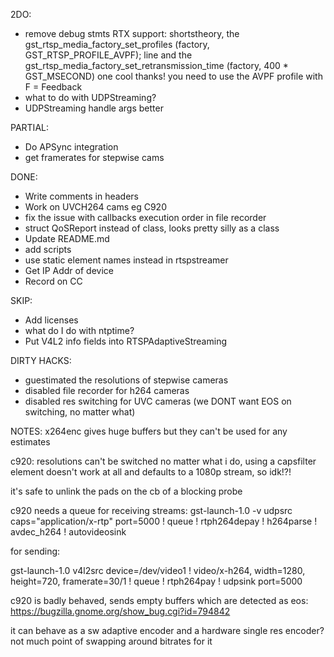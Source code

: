 2DO:
* remove debug stmts
RTX support: 
<thaytan> shortstheory, the   gst_rtsp_media_factory_set_profiles (factory, GST_RTSP_PROFILE_AVPF); line and the gst_rtsp_media_factory_set_retransmission_time (factory, 400 * GST_MSECOND) one
<shortstheory> cool thanks!
<thaytan> you need to use the AVPF profile with F = Feedback
* what to do with UDPStreaming?
* UDPStreaming handle args better

PARTIAL:
* Do APSync integration
* get framerates for stepwise cams

DONE:
* Write comments in headers
* Work on UVCH264 cams eg C920
* fix the issue with callbacks execution order in file recorder
* struct QoSReport instead of class, looks pretty silly as a class
* Update README.md
* add scripts
* use static element names instead in rtspstreamer
* Get IP Addr of device
* Record on CC

SKIP:
* Add licenses
* what do I do with ntptime?
* Put V4L2 info fields into RTSPAdaptiveStreaming

DIRTY HACKS:
* guestimated the resolutions of stepwise cameras
* disabled file recorder for h264 cameras
* disabled res switching for UVC cameras (we DONT want EOS on switching, no matter what)

NOTES:
x264enc gives huge buffers but they can't be used for any estimates

c920: resolutions can't be switched no matter what i do, using a capsfilter element doesn't work at all and defaults to a 1080p stream, so idk!?!

it's safe to unlink the pads on the cb of a blocking probe

c920 needs a queue for receiving streams: gst-launch-1.0 -v udpsrc caps="application/x-rtp" port=5000 ! queue ! rtph264depay ! h264parse ! avdec_h264 ! autovideosink

for sending: 

gst-launch-1.0 v4l2src device=/dev/video1 ! video/x-h264, width=1280, height=720, framerate=30/1 ! queue ! rtph264pay ! udpsink port=5000

c920 is badly behaved, sends empty buffers which are detected as eos: https://bugzilla.gnome.org/show_bug.cgi?id=794842

it can behave as a sw adaptive encoder and a hardware single res encoder? not much point of swapping around bitrates for it